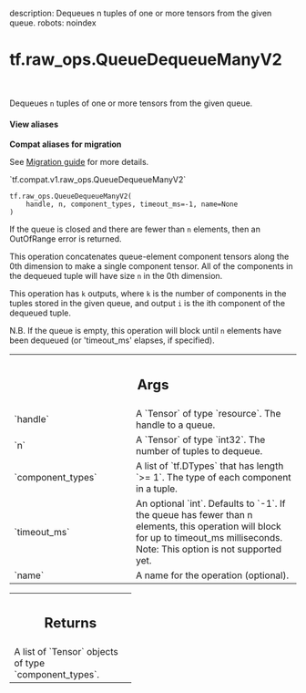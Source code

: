description: Dequeues n tuples of one or more tensors from the given queue.
robots: noindex

# tf.raw_ops.QueueDequeueManyV2

<!-- Insert buttons and diff -->

<table class="tfo-notebook-buttons tfo-api nocontent" align="left">

</table>



Dequeues `n` tuples of one or more tensors from the given queue.

<section class="expandable">
  <h4 class="showalways">View aliases</h4>
  <p>
<b>Compat aliases for migration</b>
<p>See
<a href="https://www.tensorflow.org/guide/migrate">Migration guide</a> for
more details.</p>
<p>`tf.compat.v1.raw_ops.QueueDequeueManyV2`</p>
</p>
</section>

<pre class="devsite-click-to-copy prettyprint lang-py tfo-signature-link">
<code>tf.raw_ops.QueueDequeueManyV2(
    handle, n, component_types, timeout_ms=-1, name=None
)
</code></pre>



<!-- Placeholder for "Used in" -->

If the queue is closed and there are fewer than `n` elements, then an
OutOfRange error is returned.

This operation concatenates queue-element component tensors along the
0th dimension to make a single component tensor.  All of the components
in the dequeued tuple will have size `n` in the 0th dimension.

This operation has `k` outputs, where `k` is the number of components in
the tuples stored in the given queue, and output `i` is the ith
component of the dequeued tuple.

N.B. If the queue is empty, this operation will block until `n` elements
have been dequeued (or 'timeout_ms' elapses, if specified).

<!-- Tabular view -->
 <table class="responsive fixed orange">
<colgroup><col width="214px"><col></colgroup>
<tr><th colspan="2"><h2 class="add-link">Args</h2></th></tr>

<tr>
<td>
`handle`
</td>
<td>
A `Tensor` of type `resource`. The handle to a queue.
</td>
</tr><tr>
<td>
`n`
</td>
<td>
A `Tensor` of type `int32`. The number of tuples to dequeue.
</td>
</tr><tr>
<td>
`component_types`
</td>
<td>
A list of `tf.DTypes` that has length `>= 1`.
The type of each component in a tuple.
</td>
</tr><tr>
<td>
`timeout_ms`
</td>
<td>
An optional `int`. Defaults to `-1`.
If the queue has fewer than n elements, this operation
will block for up to timeout_ms milliseconds.
Note: This option is not supported yet.
</td>
</tr><tr>
<td>
`name`
</td>
<td>
A name for the operation (optional).
</td>
</tr>
</table>



<!-- Tabular view -->
 <table class="responsive fixed orange">
<colgroup><col width="214px"><col></colgroup>
<tr><th colspan="2"><h2 class="add-link">Returns</h2></th></tr>
<tr class="alt">
<td colspan="2">
A list of `Tensor` objects of type `component_types`.
</td>
</tr>

</table>

